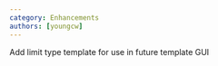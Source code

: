 ```yaml
---
category: Enhancements
authors: [youngcw]
---
```


Add limit type template for use in future template GUI
